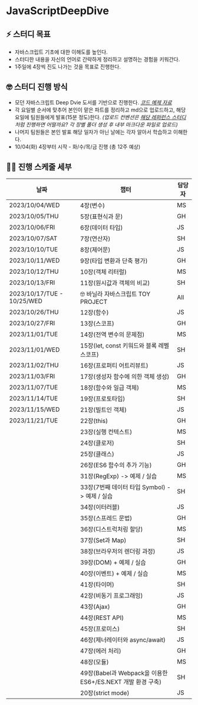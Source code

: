 # JavaScriptDeepDive

## ⚡️ 스터디 목표

- 자바스크립트 기초에 대한 이해도를 높인다.
- 스터디한 내용을 자신의 언어로 간략하게 정리하고 설명하는 경험을 키워간다.
- 1주일에 4장씩 진도 나가는 것을 목표로 진행한다.

## 🤓 스터디 진행 방식

- 모던 자바스크립트 Deep Dvie 도서를 기반으로 진행한다.
  _[코드 예제 자료](https://github.com/wikibook/mjs)_
- 각 요일별 순서에 맞추어 본인이 맡은 파트를 정리하고 md으로 업로드하고, 해당 요일에 팀원들에게 발표(15분 정도)한다.
  _(업로드 컨벤션은 [해당 레퍼런스 스터디](https://github.com/suu3/js_deepdive_study/tree/main/05.%ED%91%9C%ED%98%84%EC%8B%9D%EA%B3%BC%20%EB%AC%B8) 처럼 진행하면 어떨까요? 각 장별 폴더 생성 후 내부 마크다운 파일로 업로드)_
- 나머지 팀원들은 본인 발표 해당 일자가 아닌 날에는 각자 알아서 학습하고 이해한다.
- 10/04(화) 4장부터 시작 - 화/수/목/금 진행 (총 12주 예상)

## 🧑‍💻 진행 스케줄 세부

| 날짜                       | 챕터                                                       | 담당자 |
| -------------------------- | ---------------------------------------------------------- | ------ |
| 2023/10/04/WED             | 4장(변수)                                                  | MS     |
| 2023/10/05/THU             | 5장(표현식과 문)                                           | GH     |
| 2023/10/06/FRI             | 6장(데이터 타입)                                           | JS     |
| 2023/10/07/SAT             | 7장(연산자)                                                | SH     |
| 2023/10/10/TUE             | 8장(제어문)                                                | JS     |
| 2023/10/11/WED             | 9장(타입 변환과 단축 평가)                                 | GH     |
| 2023/10/12/THU             | 10장(객체 리터럴)                                          | MS     |
| 2023/10/13/FRI             | 11장(원시값과 객체의 비교)                                 | SH     |
| 2023/10/17/TUE - 10/25/WED | 🤓 바닐라 자바스크립트 TOY PROJECT                         | All    |
| 2023/10/26/THU             | 12장(함수)                                                 | JS     |
| 2023/10/27/FRI             | 13장(스코프)                                               | GH     |
| 2023/11/01/TUE             | 14장(전역 변수의 문제점)                                   | MS     |
| 2023/11/01/WED             | 15장(let, const 키워드와 블록 레벨 스코프)                 | SH     |
| 2023/11/02/THU             | 16장(프로퍼티 어트리뷰트)                                  | JS     |
| 2023/11/03/FRI             | 17장(생성자 함수에 의한 객체 생성)                         | GH     |
| 2023/11/07/TUE             | 18장(함수와 일급 객체)                                     | MS     |
| 2023/11/14/TUE             | 19장(프로토타입)                                           | SH     |
| 2023/11/15/WED             | 21장(빌트인 객체)                                          | JS     |
| 2023/11/21/TUE             | 22장(this)                                                 | GH     |
|                            | 23장(실행 컨텍스트)                                        | MS     |
|                            | 24장(클로저)                                               | SH     |
|                            | 25장(클래스)                                               | JS     |
|                            | 26장(ES6 함수의 추가 기능)                                 | GH     |
|                            | 31장(RegExp) -> 예제 / 실습                                | MS     |
|                            | 33장(7번째 데이터 타입 Symbol) -> 예제 / 실습              | SH     |
|                            | 34장(이터러블)                                             | JS     |
|                            | 35장(스프레드 문법)                                        | GH     |
|                            | 36장(디스트럭처링 할당)                                    | MS     |
|                            | 37장(Set과 Map)                                            | SH     |
|                            | 38장(브라우저의 렌더링 과정)                               | JS     |
|                            | 39장(DOM) + 예제 / 실습                                    | GH     |
|                            | 40장(이벤트) + 예제 / 실습                                 | MS     |
|                            | 41장(타이머)                                               | SH     |
|                            | 42장(비동기 프로그래밍)                                    | JS     |
|                            | 43장(Ajax)                                                 | GH     |
|                            | 44장(REST API)                                             | MS     |
|                            | 45장(프로미스)                                             | SH     |
|                            | 46장(제너레이터와 async/await)                             | JS     |
|                            | 47장(에러 처리)                                            | GH     |
|                            | 48장(모듈)                                                 | MS     |
|                            | 49장(Babel과 Webpack을 이용한 ES6+/ES.NEXT 개발 환경 구축) | SH     |
|                            | 20장(strict mode)                                          | JS     |
